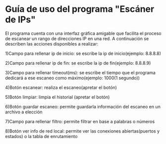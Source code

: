 # Guía de uso del programa "Escáner de IPs"

El programa cuenta con una interfaz gráfica amigable que facilita el proceso de escanear un rango de direcciones IP en una red. A continuación se describen las acciones disponibles a realizar:

1)Campo para rellenar ip de inicio: se escribe la ip de inicio(ejemplo: 8.8.8.8)

2)Campo para rellenar ip de fin: se escribe la ip de fin(ejemplo: 8.8.8.9)

3)Campo para rellenar timeout(ms): se escribe el tiempo que el programa dedicará a ese escaneo como máximo(ejemplo: 1000(1 segundo))

4)Botón escanear: realiza el escaneo(apretar el botón)

5)Botón limpiar: limpia el historial (apretar el botón)

6)Botón guardar escaneo: permite guardarla información del escaneo en un archivo a elección

7)Campo para rellenar filtro: permite filtrar en base a palabras o números

8)Botón ver info de red local: permite ver las conexiones abiertas(puertos y estados) o la tabla de enrutamiento
